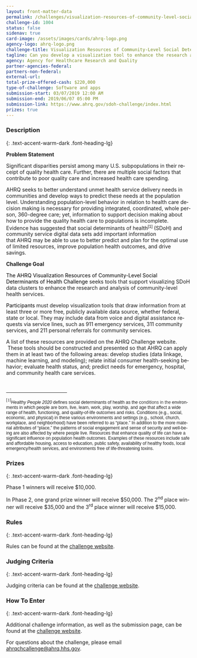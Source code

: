 ```yaml
---
layout: front-matter-data
permalink: /challenges/visualization-resources-of-community-level-social-determinants-of-health-challenge/
challenge-id: 1004
status: false
sidenav: true
card-image: /assets/images/cards/ahrq-logo.png
agency-logo: ahrq-logo.png
challenge-title: Visualization Resources of Community-Level Social Determinants of Health Challenge
tagline: Can you develop a visualization tool to enhance the research and analysis of community-level health services?
agency: Agency for Healthcare Research and Quality
partner-agencies-federal: 
partners-non-federal: 
external-url: 
total-prize-offered-cash: $220,000
type-of-challenge: Software and apps
submission-start: 03/07/2019 12:00 AM
submission-end: 2019/06/07 05:00 PM
submission-link: https://www.ahrq.gov/sdoh-challenge/index.html
prizes: true
---
```

<!-- Description start -->
### Description
{: .text-accent-warm-dark .font-heading-lg}
<p class="MsoNormalCxSpFirst"><strong style="mso-bidi-font-weight: normal;"><span lang="EN-GB" style="mso-ansi-language: EN-GB;">Problem Statement</span></strong></p>
<p class="MsoNormalCxSpMiddle"><span lang="EN-GB" style="mso-ansi-language: EN-GB;">Significant disparities persist among many U.S. subpopulations in their receipt of quality health care. Further, there are m</span><span lang="EN">ultiple social factors that contribute to poor quality care and increased health care spending.</span></p>
<p class="MsoNormalCxSpMiddle"><span lang="EN">AHRQ seeks&nbsp;to better understand unmet health service delivery needs in communities and develop ways to predict these needs at the population level. Understanding population-level behavior in relation to health care decision making is necessary for providing integrated, coordinated, whole person, 360-degree care; yet, information to support decision making about how to provide the quality health care to populations is incomplete. Evidence has suggested that </span><span lang="EN-GB" style="mso-ansi-language: EN-GB;">social determinants of health<span class="MsoFootnoteReference"><span style="mso-special-character: footnote;"><!-- [if !supportFootnotes]--><sup><span class="MsoFootnoteReference"><span lang="EN-GB" style="line-height: 115%; font-family: Arial, sans-serif;">[1]</span></span></sup><!--[endif]--></span></span> (SDoH) and community service digital data sets add important information that&nbsp;AHRQ&nbsp;may be able to use to better predict and plan for the optimal use of limited resources, improve population health outcomes, and drive savings.</span></p>
<p class="MsoNormalCxSpMiddle"><strong style="mso-bidi-font-weight: normal;"><span lang="EN">Challenge Goal</span></strong></p>
<p class="MsoNormalCxSpMiddle"><span lang="EN" style="color: black; mso-themecolor: text1;">The AHRQ Visualization Resources of Community-Level Social Determinants of Health Challenge </span><span lang="EN-GB" style="mso-ansi-language: EN-GB;">seeks tools that support visualizing SDoH data clusters to enhance the research and analysis of community-level health services.&nbsp;</span></p>
<p class="MsoNormalCxSpMiddle"><span lang="EN" style="color: black; mso-themecolor: text1;">Participants </span><span lang="EN">must develop visualization tools that draw information from at least three or more free, publicly available data source, whether federal, state or local. They may include data from voice and digital assistance requests via service lines, such as 911 emergency services, 311 community services, and 211 personal referrals for community services. <span style="mso-spacerun: yes;">&nbsp;</span></span></p>
<p class="MsoNormalCxSpMiddle"><span lang="EN">A list of these resources are provided on the AHRQ Challenge website. </span><span lang="EN" style="mso-ansi-language: EN-GB;"><span style="mso-spacerun: yes;">&nbsp;</span></span><span lang="EN">These tools should be constructed and presented so that AHRQ can apply them in at least two of the following areas: develop studies (data linkage, machine learning, and modeling); relate initial consumer health-seeking behavior; evaluate health status, and; predict needs for emergency, hospital, and community health care services.</span></p>
<div style="mso-element: footnote-list;"><!-- [if !supportFootnotes]--><br clear="all" /><hr align="left" size="1" width="33%" /><!--[endif]-->
<div id="ftn1" style="mso-element: footnote;">
<p class="MsoFootnoteText"><span class="MsoFootnoteReference"><span style="mso-special-character: footnote;"><!-- [if !supportFootnotes]--><sup><span class="MsoFootnoteReference"><span style="line-height: 115%; font-family: Cambria, serif;">[1]</span></span></sup><!--[endif]--></span></span><em style="mso-bidi-font-style: normal;"><span style="font-size: 9.0pt; font-family: 'Calibri',sans-serif; mso-bidi-font-family: Calibri;">Healthy People 2020 </span></em><span style="font-size: 9.0pt; font-family: 'Calibri',sans-serif; mso-bidi-font-family: Calibri;">defines social determinants of health as the c<span style="color: #333333;">onditions in the </span></span><span lang="EN" style="font-size: 9.0pt; font-family: 'Calibri',sans-serif; mso-bidi-font-family: Calibri; mso-ansi-language: EN;">environments in which people are born, live, learn, work, play, worship, and age that affect a wide range of health, functioning, and quality-of-life outcomes and risks. Conditions (e.g., social, economic, and physical) in these various environments and settings (e.g., school, church, workplace, and neighborhood) have been referred to as &ldquo;place.&rdquo; In addition to the more material attributes of &ldquo;place,&rdquo; the patterns of social engagement and sense of security and well-being are also affected by where people live. Resources that enhance quality of life can have a significant influence on population health outcomes. Examples of these resources include safe and affordable housing, access to education, public safety, availability of healthy foods, local emergency/health services, and environments free of life-threatening toxins.</span></p>

<!-- Prizes start -->
### Prizes
{: .text-accent-warm-dark .font-heading-lg}
<p class="MsoNormalCxSpFirst"><span lang="EN">Phase 1 winners will receive $10,000.</span></p>
<p class="MsoNormalCxSpFirst"><span lang="EN" style="mso-bidi-font-family: Cambria; mso-bidi-theme-font: minor-latin;">In Phase 2, o</span><span lang="EN">ne grand prize winner will receive $50,000. The 2<sup>nd</sup> place winner will receive $35,000 and the 3<sup>rd</sup> place winner will receive $15,000.</span></p>

<!-- Rules start -->
### Rules 
{: .text-accent-warm-dark .font-heading-lg}
<p>Rules can be found at the <a href="https://www.ahrq.gov/sdoh-challenge/index.html">challenge website</a>.</p>

<!-- Judging start -->
### Judging Criteria
{: .text-accent-warm-dark .font-heading-lg}
<p>Judging criteria can be found at the <a href="https://www.ahrq.gov/sdoh-challenge/index.html">challenge website</a>.</p>

<!--  How To Enter start -->
### How To Enter
{: .text-accent-warm-dark .font-heading-lg}
<p>Additional challenge information, as well as the submission page, can be found at the <a href="https://www.ahrq.gov/sdoh-challenge/index.html">challenge website</a>.</p>
<p>For questions about the challenge, please email <a href="mailto:ahrqchallenge@ahrq.hhs.gov">ahrqchcallenge@ahrq.hhs.gov</a>.</p>
